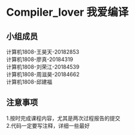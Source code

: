 # Compiler_lover 我爱编译  
## 小组成员  
计算机1808-王昊天-20182853  
计算机1808-廖真-20184319  
计算机1808-刘荣江-20184539  
计算机1808-周滋昊-20184662  
计算机1808-邱建福  
## 注意事项  
1.按时完成课程内容，尤其是两次过程报告的提交  
2.代码一定要写注释，详细一些最好  


